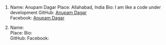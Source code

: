 1. Name: Anupam Dagar
   Place: Allahabad, India
   Bio: I am like a code under development
   GitHub: [Anupam Dagar](https://github.com/Anupam-dagar)  
   Facebook: [Anupam Dagar](https://www.facebook.com/invincible.anupam)  
   
2. Name:  
   Place: 
   Bio:  
   GitHub:
   Facebook:

